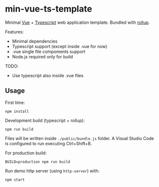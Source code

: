 # min-vue-ts-template

Minimal [Vue](https://vuejs.org/) + [Typescript](https://www.typescriptlang.org/) web application template. Bundled with [rollup](https://rollupjs.org/).

Features:

- Minimal dependencies
- Typescript support (except inside .vue for now)
- .vue single file compoments support
- Node.js required only for build


TODO:

- Use typescript also inside .vue files

## Usage

First time:

```
npm install
```

Development build (typescript + rollup):

```
npm run build
```

Files will be written inside `./public/bundle.js` folder. A Visual Studio Code is configured to run executing Ctrl+Shift+B.

For production build:

```
BUILD=production npm run build
```

Run demo http server (using `http-server`) with:

```
npm start
```
